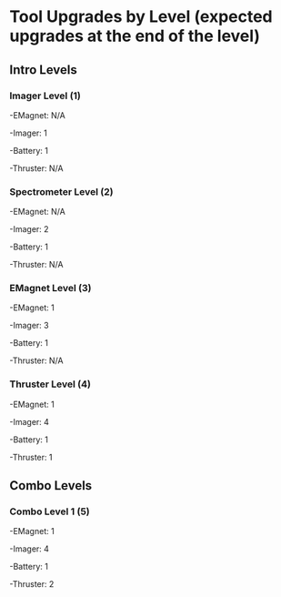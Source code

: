 # Tool Upgrades by Level (expected upgrades at the end of the level)
## Intro Levels
### Imager Level (1)
-EMagnet: N/A

-Imager: 1

-Battery: 1

-Thruster: N/A

### Spectrometer Level (2)
-EMagnet: N/A

-Imager: 2

-Battery: 1

-Thruster: N/A

### EMagnet Level (3)
-EMagnet: 1

-Imager: 3

-Battery: 1

-Thruster: N/A

### Thruster Level (4)
-EMagnet: 1

-Imager: 4

-Battery: 1

-Thruster: 1

## Combo Levels
### Combo Level 1 (5)
-EMagnet: 1

-Imager: 4

-Battery: 1

-Thruster: 2
